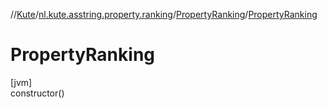//[Kute](../../../index.md)/[nl.kute.asstring.property.ranking](../index.md)/[PropertyRanking](index.md)/[PropertyRanking](-property-ranking.md)

# PropertyRanking

[jvm]\
constructor()
